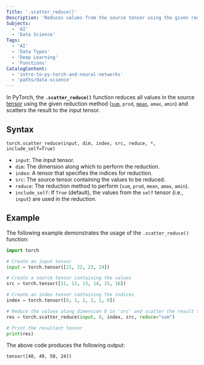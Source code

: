 ```yaml
---
Title: '.scatter_reduce()'
Description: 'Reduces values from the source tensor using the given reduction method and scatters the result into the input tensor at the specified indices.'
Subjects:
  - 'AI'
  - 'Data Science'
Tags:
  - 'AI'
  - 'Data Types'
  - 'Deep Learning'
  - 'Functions'
CatalogContent:
  - 'intro-to-py-torch-and-neural-networks'
  - 'paths/data-science'
---
```


In PyTorch, the **`.scatter_reduce()`** function reduces all values in the source [tensor](https://www.codecademy.com/resources/docs/pytorch/tensors) using the given reduction method ([`sum`](https://www.codecademy.com/resources/docs/pytorch/tensors/sum), `prod`, [`mean`](https://www.codecademy.com/resources/docs/pytorch/tensors/mean), `amax`, `amin`) and scatters the result to the input tensor.

## Syntax

```pseudo
torch.scatter_reduce(input, dim, index, src, reduce, *, include_self=True)
```

- `input`: The input tensor.
- `dim`: The dimension along which to perform the reduction.
- `index`: A tensor that specifies the indices for reduction.
- `src`: The source tensor containing the values to be reduced.
- `reduce`: The reduction method to perform (`sum`, `prod`, `mean`, `amax`, `amin`).
- `include_self`: If `True` (default), the values from the `self` tensor (i.e., `input`) are used in the reduction.

## Example

The following example demonstrates the usage of the `.scatter_reduce()` function:

```py
import torch

# Create an input tensor
input = torch.tensor([21, 22, 23, 24])

# Create a source tensor containing the values
src = torch.tensor([11, 12, 13, 14, 15, 16])

# Create an index tensor containing the indices
index = torch.tensor([0, 1, 2, 2, 1, 0])

# Reduce the values along dimension 0 in 'src' and scatter the result to 'input'
res = torch.scatter_reduce(input, 0, index, src, reduce="sum")

# Print the resultant tensor
print(res)
```

The above code produces the following output:

```shell
tensor([48, 49, 50, 24])
```
